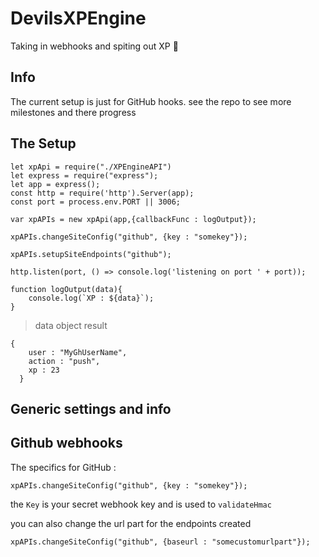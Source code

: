 # DevilsXPEngine

Taking in webhooks and spiting out XP :tada:

## Info

The current setup is just for GitHub hooks. see the repo to see more milestones and there progress 

## The Setup

```
let xpApi = require("./XPEngineAPI")
let express = require("express");
let app = express();
const http = require('http').Server(app);
const port = process.env.PORT || 3006;

var xpAPIs = new xpApi(app,{callbackFunc : logOutput});

xpAPIs.changeSiteConfig("github", {key : "somekey"});

xpAPIs.setupSiteEndpoints("github");

http.listen(port, () => console.log('listening on port ' + port));

function logOutput(data){
    console.log(`XP : ${data}`);
}

```

> data object result
```
{
    user : "MyGhUserName",
    action : "push",
    xp : 23
  }
```

## Generic settings and info




## Github webhooks

The specifics for GitHub :

`xpAPIs.changeSiteConfig("github", {key : "somekey"});`

the `Key` is your secret webhook key and is used to `validateHmac`

you can also change the url part for the endpoints created

`xpAPIs.changeSiteConfig("github", {baseurl : "somecustomurlpart"});`